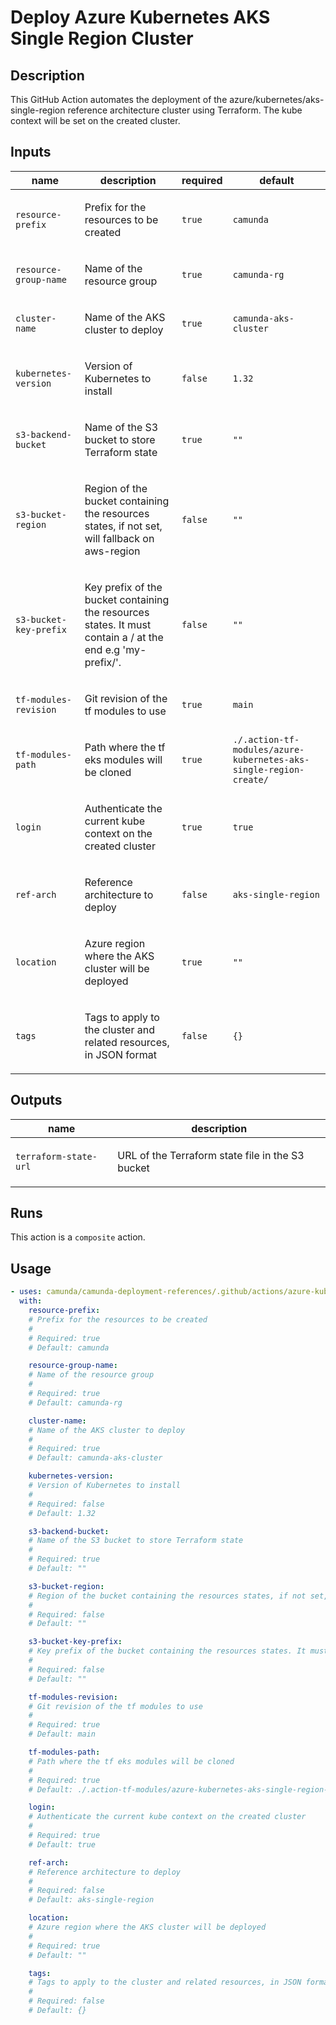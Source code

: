 # Deploy Azure Kubernetes AKS Single Region Cluster

## Description

This GitHub Action automates the deployment of the azure/kubernetes/aks-single-region reference architecture cluster using Terraform.
The kube context will be set on the created cluster.


## Inputs

| name | description | required | default |
| --- | --- | --- | --- |
| `resource-prefix` | <p>Prefix for the resources to be created</p> | `true` | `camunda` |
| `resource-group-name` | <p>Name of the resource group</p> | `true` | `camunda-rg` |
| `cluster-name` | <p>Name of the AKS cluster to deploy</p> | `true` | `camunda-aks-cluster` |
| `kubernetes-version` | <p>Version of Kubernetes to install</p> | `false` | `1.32` |
| `s3-backend-bucket` | <p>Name of the S3 bucket to store Terraform state</p> | `true` | `""` |
| `s3-bucket-region` | <p>Region of the bucket containing the resources states, if not set, will fallback on aws-region</p> | `false` | `""` |
| `s3-bucket-key-prefix` | <p>Key prefix of the bucket containing the resources states. It must contain a / at the end e.g 'my-prefix/'.</p> | `false` | `""` |
| `tf-modules-revision` | <p>Git revision of the tf modules to use</p> | `true` | `main` |
| `tf-modules-path` | <p>Path where the tf eks modules will be cloned</p> | `true` | `./.action-tf-modules/azure-kubernetes-aks-single-region-create/` |
| `login` | <p>Authenticate the current kube context on the created cluster</p> | `true` | `true` |
| `ref-arch` | <p>Reference architecture to deploy</p> | `false` | `aks-single-region` |
| `location` | <p>Azure region where the AKS cluster will be deployed</p> | `true` | `""` |
| `tags` | <p>Tags to apply to the cluster and related resources, in JSON format</p> | `false` | `{}` |


## Outputs

| name | description |
| --- | --- |
| `terraform-state-url` | <p>URL of the Terraform state file in the S3 bucket</p> |


## Runs

This action is a `composite` action.

## Usage

```yaml
- uses: camunda/camunda-deployment-references/.github/actions/azure-kubernetes-aks-single-region-create@main
  with:
    resource-prefix:
    # Prefix for the resources to be created
    #
    # Required: true
    # Default: camunda

    resource-group-name:
    # Name of the resource group
    #
    # Required: true
    # Default: camunda-rg

    cluster-name:
    # Name of the AKS cluster to deploy
    #
    # Required: true
    # Default: camunda-aks-cluster

    kubernetes-version:
    # Version of Kubernetes to install
    #
    # Required: false
    # Default: 1.32

    s3-backend-bucket:
    # Name of the S3 bucket to store Terraform state
    #
    # Required: true
    # Default: ""

    s3-bucket-region:
    # Region of the bucket containing the resources states, if not set, will fallback on aws-region
    #
    # Required: false
    # Default: ""

    s3-bucket-key-prefix:
    # Key prefix of the bucket containing the resources states. It must contain a / at the end e.g 'my-prefix/'.
    #
    # Required: false
    # Default: ""

    tf-modules-revision:
    # Git revision of the tf modules to use
    #
    # Required: true
    # Default: main

    tf-modules-path:
    # Path where the tf eks modules will be cloned
    #
    # Required: true
    # Default: ./.action-tf-modules/azure-kubernetes-aks-single-region-create/

    login:
    # Authenticate the current kube context on the created cluster
    #
    # Required: true
    # Default: true

    ref-arch:
    # Reference architecture to deploy
    #
    # Required: false
    # Default: aks-single-region

    location:
    # Azure region where the AKS cluster will be deployed
    #
    # Required: true
    # Default: ""

    tags:
    # Tags to apply to the cluster and related resources, in JSON format
    #
    # Required: false
    # Default: {}
```
